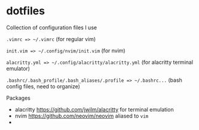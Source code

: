 # dotfiles

Collection of configuration files I use

`.vimrc => ~/.vimrc` (for regular vim)

`init.vim => ~/.config/nvim/init.vim` (for nvim)

`alacritty.yml => ~/.config/alacritty/alacritty.yml` (for alacritty terminal emulator)

`.bashrc/.bash_profile/.bash_aliases/.profile => ~/.bashrc...` (bash config files, need to organize)

Packages

- alacritty https://github.com/jwilm/alacritty for terminal emulation
- nvim https://github.com/neovim/neovim aliased to `vim`
- 
